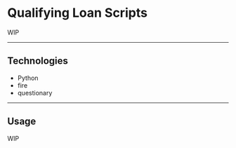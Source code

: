 # Qualifying Loan Scripts

WIP

---

## Technologies

- Python
- fire
- questionary

---

## Usage

WIP
